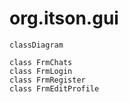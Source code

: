# org.itson.gui
```mermaid
classDiagram

class FrmChats
class FrmLogin
class FrmRegister
class FrmEditProfile


```